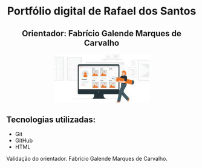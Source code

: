 <h1 align="center">Portfólio digital de Rafael dos Santos</h1>
<h2 align="center">Orientador: Fabrício Galende Marques de Carvalho</h2>

<p align="center">
  <img src="./mgt/imagem.jpeg" width="50%" alt="Texto Alternativo">
</p>

<section>
  <h2>Tecnologias utilizadas:</h2>
  <ul>
    <li>Git</li>
    <li>GitHub</li>
    <li>HTML</li>
  </ul>
</section>
Validação do orientador. Fabrício Galende Marques de Carvalho.
